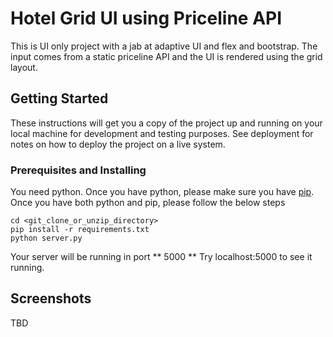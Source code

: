 # Hotel Grid UI using Priceline API

This is UI only project with a jab at adaptive UI and flex and bootstrap. The input comes from a static priceline API and the UI is rendered using the grid layout.

## Getting Started

These instructions will get you a copy of the project up and running on your local machine for development and testing purposes. See deployment for notes on how to deploy the project on a live system.

### Prerequisites and Installing

You need python. Once you have python, please make sure you have [pip](https://pip.pypa.io/en/stable/installing/). Once you have both python and pip, please follow the below steps


```
cd <git_clone_or_unzip_directory>
pip install -r requirements.txt
python server.py
```

Your server will be running in port ** 5000 **
Try localhost:5000 to see it running.

## Screenshots

TBD
